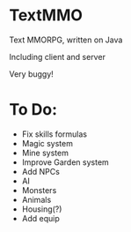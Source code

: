 TextMMO
=======

Text MMORPG, written on Java

Including client and server

Very buggy!

To Do:
=======
- Fix skills formulas
- Magic system
- Mine system
- Improve Garden system
- Add NPCs
- AI
- Monsters
- Animals
- Housing(?)
- Add equip